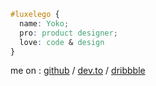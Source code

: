 
```css
#luxelego {
  name: Yoko; 
  pro: product designer; 
  love: code & design
}
```
me on : [github](https://github.com/luxelego) / [dev.to](https://dev.to/luxelego) / [dribbble](https://dribbble.com/luxelego)  



